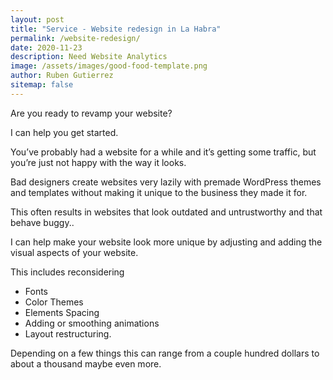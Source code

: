 ```yaml
---
layout: post
title: "Service - Website redesign in La Habra"
permalink: /website-redesign/
date: 2020-11-23
description: Need Website Analytics
image: /assets/images/good-food-template.png
author: Ruben Gutierrez
sitemap: false
---
```


Are you ready to revamp your website?

I can help you get started.

You’ve probably had a website for a while and it’s getting some traffic, but
you’re just not happy with the way it looks.

Bad designers create websites very lazily with premade WordPress themes and
templates without making it unique to the business they made it for.  

This often results in websites that look outdated and untrustworthy and that
behave buggy..

I can help make your website look more unique by adjusting and adding the
visual aspects of your website.

This includes reconsidering 

- Fonts
- Color Themes
- Elements Spacing
- Adding or smoothing animations
- Layout restructuring. 

Depending on a few things this can range from a couple hundred dollars to about
a thousand maybe even more.
